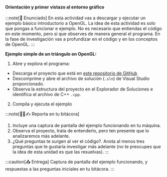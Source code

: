#### Orientación y primer vistazo al entorno gráfico

:::note[🎯 Enunciado]
En esta actividad vas a descargar y ejecutar un ejemplo básico introductorio a OpenGL. 
La idea de esta actividad es solo que pongas a funcionar e ejemplo. No es necesario que 
entiendas el código en este momento, pero sí que observes de manera general el programa. 
En la fase de investigación vas a profundizar en el código y en los conceptos de OpenGL.
:::

**Ejemplo simple de un triángulo en OpenGL:**

1. Abre y explora el programa:

* Descarga el proyecto que está en [este repositorio de GitHub](https://github.com/juanferfranco/triangle)
* Descomprime y abre el archivo de solución (`.sln`) de Visual Studio proporcionado.
* Observa la estructura del proyecto en el Explorador de Soluciones e identifica el archivo de C++ `.cpp`.

2. Compila y ejecuta el ejemplo

:::note[🧐🧪✍️ Reporta en tu bitácora]
1.  Incluye una captura de pantalla del ejemplo funcionando en tu máquina.
2.  Observa el proyecto, trata de entenderlo, pero ten presente que lo analizaremos más adelante.
3.  ¿Qué preguntas te surgen al ver el código?. Anota al menos tres preguntas que te gustaría 
investigar más adelante (no te preocupes que la idea de esta unidad es que las resuelvas).
:::

:::caution[📤 Entrega]
Captura de pantalla del ejemplo funcionando, y respuestas a las preguntas iniciales en tu bitácora. 
:::
